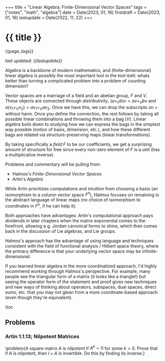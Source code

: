 +++
title = "Linear Algebra; Finite-Dimensional Vector Spaces"
tags = ["notes", "math", "algebra"]
date = Date(2023, 01, 16)
firstdraft = Date(2023, 01, 16)
lastupdate = Date(2022, 11, 22)
+++

# {{ title }}

{{page_tags}}

*last updated: {{lastupdate}}*

Algebra is a backbone of modern mathematics, and (finite-dimensional)
linear algebra is possibly the most important tool in the tool-belt:
whats better than turning a complicated problem into a problem of
counting dimension?

Vector spaces are a marriage of a field and an abelian group, $F$ and
$V$. These objects are connected through *distributivity*, $(a +_F b)v
= av +_V bv$ and $a(v_1 +_V v_2) = av_1 +_V av_2$. Once we have this,
we can drop the subscripts on $+$ without harm. Once you define the
connection, the rest follows by taking all possible linear
combinations and throwing them into a bag ($V$). Linear algebra boils
down to studying how we can express the bags in the simplest way
possible (notion of basis, dimension, etc.), and how these different
bags are related via structure-preserving maps (linear
transformations).

By taking specifically a *field* $F$ to be our coefficients, we get a
surprising amount of structure for free since every non-zero element
of $F$ is a unit (has a multiplicative inverse).

Problems and commentary will be pulling from:
- Halmos's *Finite-Dimensional Vector Spaces*
- Artin's *Algebra*

While Artin prioritizes computations and intuition from choosing a
basis (an isomorphism to a column vector space $F^n$), Halmos
focuses on remaining in the abstract language of linear maps (no
choice of isomorphism to coordinates in $F^n$, if he can help it). 

Both approaches have advantages: Artin's computational approach pays
dividends in later chapters when the matrix exponential comes to the
forefront, allowing e.g. Jordan canonical forms to shine, which then
comes back in the discussion of Lie algebras, and Lie groups.

Halmos's approach has the advantage of using language and techniques
consistent with the field of functional analysis / Hilbert space
theory, where the primary difference is that your underlying vector
space may be infinite-dimensional.

If you learned linear algebra in the more coordinatized approach, I'd
highly recommend working through Halmos's perspective. For example,
many people see the triangular form of a matrix (it looks like a
triangle!)  but seeing the operator form of the statement and proof
gives new techniques and new ways of thinking about operators,
subspaces, dual spaces, direct sums, etc. that you may not glean from
a more coordinate-based approach (even though they're
equivalent).

\toc
<!-- ## The Necessity of a Field -->
<!-- here I want to go into what theorems get weakened when you go to -->
<!-- ring coefficients, theorems for free modules, etc. -->

<!-- *Basis* is a term that actually pops up relatively frequently in -->
<!-- mathematics. The least committal description I can come up with is: -->
<!-- a *basis* is a "minimal" bag of elements which, when you mix them -->
<!-- according to some operation, you can generate any element you want. In -->
<!-- linear algebra, this means taking linear combinations of vectors which -->
<!-- are linearly independent; in topology, this means taking countable -->
<!-- unions and finite intersections of open sets; in measure theory, this -->
<!-- means taking countable unions and intersections of measurable sets; -->
<!-- and so forth. -->

<!-- What's important about a basis is that, once you've chosen a -->
<!-- particular basis (some call this "using up your degree of freedom," or -->
<!-- "expending your choice"), you can start computing in a more natural -->
<!-- way: If you write your basis of a vector space $V$ as a tuple of -->
<!-- vectors, $(v_1, \cdots, v_n)$, there is a natural map $\mathbf{B}: -->
<!-- F^n \to V$ which sends $X \to \mathbf{B}X$ , where $\mathbf{B}$ is the -->
<!-- matrix whose columns consist of the basis elements $v_1 \cdots -->
<!-- v_n$. Now you can do whatever computation you'd like "row-wise" with -->
<!-- the field $F$, and since the basis defines an isomorphism, any results -->
<!-- you find will hold in the general case. -->

<!-- ### A quick connection between a basis and kernels -->
<!-- Because a basis is a linearly independent set of vectors, any vector -->
<!-- $x$ is a linear combination of the basis in only one way: $x = \sum_i -->
<!-- a_i v_i$ where $a_i$ are unique. If we were given another -->
<!-- representation $x = \sum_i b_i v_i, then we'd have $\sum_i a_iv_i = -->
<!-- \sum_i b_i v_i$, which means $\sum_i (a_i - b_i)v_i = 0$, hence $a_i = -->
<!-- b_i$ for each $i$ by linear independence. -->

<!-- This uniqueness property is huge! If we had to deal with a set of -->
<!-- vectors which are linearly dependent, we'd have to worry about all the -->
<!-- possible ways to write $x$ as a linear combination.  -->




<!-- 
 blah blah (*TODO*: I kind of cheated by baking the component version
 of the -->
<!-- equation into the definition of the Einstein tensor $\mathbf{G}$. This -->
<!-- exposition would be more clear if I just started with a quick intro to -->
<!-- what a tensor does and look at the component version of a base change -->
<!-- or something. relativity is just too nice of an example for "choice of -->
<!-- basis") -->

<!-- ### An aside on the determinant -->
<!-- I've always found it interesting that Artin's *Algebra* starts off -->
<!-- batting with matrices and their properties. Lots of abstract algebra -->
<!-- textbooks start with set theory, category theory, or jump straight -->
<!-- into groups, but Artin has a broader plan. -->

<!-- Matrices end up a central tool of study for the topics that form a -->
<!-- large chunk of the content in this book: vector spaces over arbitrary -->
<!-- fields, symmetries of the plane, compact and differentiable groups, -->
<!-- representation theory, free modules, Galois theory, etc. -->

<!-- So a basis is almost always chosen in Artin; this isn't as bad as it -->
<!-- seems (unless you're a coordinate-free purist). While you cashed in a -->
<!-- choice at the price of more elements to juggle around, you gained a -->
<!-- concrete method for computing elementary operations and determinants, -->
<!-- and perhaps most importantly, you get to visualize whats happening. -->

<!-- In the second edition of Artin (which is the hard-copy I have), -->
<!-- there isn't much talk much about the geometric effects of a matrix on the -->
<!-- underlying $\R^n$ vector space. In the third edition, he finally adds -->
<!-- commentary on the meaning of the determinant, providing a key fact in -->
<!-- the understanding of matrices: *the determinant measures the expansion -->
<!-- or contraction of a unit-cube after its pushed through a matrix, with -->
<!-- sign indicating orientiation*. It doesn't get more important than -->
<!-- that --- this is a fact that, on my first encounter, I just took to be -->
<!-- a "cute" side effect of the definitions. But this fact extends far -->
<!-- further than the insulated study of matrices, and underlies one of my -->
<!-- favorite mathematical objects: the alternating tensors. -->

<!-- The alternating tensors give you volumes of projections. In more -->
<!-- words, if $\psi(v_1,\cdots,v_k)$ is an alternating tensor, then $\psi$ -->
<!-- measures the resulting volume from adding up different projections of -->
<!-- the $k$-dimensional parallelopiped formed by $(v_1,\cdots,v_k)$. In -->
<!-- the case of $\psi(v_1,\cdots,v_k) = \det([v_1,\cdots,v_k])$, this -->
<!-- gives precisely the volume of the parallelopiped formed by the -->
<!-- inputted vectors. -->

<!-- Why would you care? For fun, suppose we're working in $\R^n$ and we -->
<!-- have an alternating $k$-tensor at every point in space, i.e. a family -->
<!-- $\{\psi_p\}_{p\in \R^n}$. Taking $n=3$ and $k=2$, this is analagous to -->
<!-- having a very *very* tiny parallelogram at every point in space -->
<!-- marking how much "k-volume" is being occupied in a particular -->
<!-- orientation. Why could this be useful?  Imagine you have a -->
<!-- two-dimensional surface in $\R^3$ and you'd like to measure the total -->
<!-- surface area occupied. In multivariable calculus, you learn to take a -->
<!-- funny integral that looks something like -->

<!-- \[\int_S || \frac{\partial f}{\partial u} \times \frac{\partial -->
<!-- f}{\partial v}||du dv\] -->

<!-- which you're told is measuring the "surface area" at every local point -->
<!-- thanks to the cross-product. Abusing notation and making up math, -->
<!-- another way to write this would be to derive a tensor field $\psi_p$ -->
<!-- at every point on the surface which would measure the local -->
<!-- deformation the surface applies to a unit square, and then add them -->
<!-- up:  -->

<!-- \[\int_S \psi_p.\]  -->

<!-- If there's a way to derive a tensor field over given a surface, and if -->
<!-- there's a way to define an integral with respect to these fields, then -->
<!-- we can now integrate functions over k-dimensional surfaces. -->

<!-- All that to say: I think starting with matrices, understanding their -->
<!-- algebra, and building a geometric intuition for $\R^n$ is good. There -->
<!-- are other approaches to the material which are also good, but given -->
<!-- that this book will eventually turn to matrix groups like $SU(n)$, -->
<!-- this seems like a good idea. -->

## Problems
### Artin 1.1.13; Nilpotent Matrices
\problem{A square matrix $A$ is *nilpotent* if $A^k = 0$ for some $k >
0$. Prove that if $A$ is nilpotent, then $I+A$ is invertible. Do this
by finding its inverse.}
<!-- We're looking for the inverse, $(I + A)^{-1}$. Being very tricky and -->
<!-- taking a formal power series: -->

<!-- \[(I+A)^{-1} = 1 - A + A^2 - A^3 + \cdots \] -->

<!-- note that I have made no attempt to define what equals sign $=$ means -->
<!-- in this case, but I'm sure things will work out well; if we find an -->
<!-- inverse that works which is a finite sum, we don't have to justify the -->
<!-- convergence of the infinite series. -->

<!-- So we calculate. Since $A^k = 0$ for some $k>0$, then $A^n = 0$ for -->
<!-- all $ n \geq k$. Therefore we can heuristically see that \[(I+A)^{-1} -->
<!-- = \sum_{n=0}^{k-1} (-1)^n A^n,\] -->

<!-- where we define through analogy $A^0 = I$. Computing by hand,  -->

<!-- \begin{align} -->
<!-- (I+A)(I+A)^{-1} &= (I+A)\sum_{n=0}^{k-1}(-1)^n A^n\\ -->
<!-- 	&= \sum_{n=0}^{k-1}(-1)^n A^n + \sum_{n=0}^{k-1}(-1)^n A^{n+1}\\ -->
<!-- 	&= I + (-A + A) + (-A^2 + A^2) + \cdots + (-A^{k-1} + A^{k-1}) + -->
<!-- 	A^k\\ -->
<!-- 	&= I -->
<!-- \end{align} -->

<!-- So our candidate inverse ended up working due to in-between terms -->
<!-- telescoping and the final $A^k$ term dying due to the nilpotent -->
<!-- property. Since $A$ and $I+A$ are square, this inverse is the unique -->
<!-- inverse and we're done. -->

<!-- *Commentary*: From what I can glean without looking into the future, -->
<!-- Artin put this problem here to give an appreciation for nilpotent -->
<!-- matrices (duh) since they'll come up later (oh! hey thats fun). In the -->
<!-- context of differential equations, a linear differential equation \[x' -->
<!-- = Ax\] admits very different structures depending on the structure of -->
<!-- $A$. The formal solution to such a differential equation takes the -->
<!-- form of $x(t) = \exp(At)x$, where $\exp(A)$ is first defined as a -->
<!-- formal power series in $A$ and $x$ a vector of initial conditions. You -->
<!-- need some elbow grease to make sure the power series $\exp(A)$ -->
<!-- "converges" to something, but for that you need a nice topology on -->
<!-- $F$, so I digress. -->

<!-- When you plug in a nilpotent matrix into the power series, you end up -->
<!-- with a truncated series with all terms above $k$ dying off. There are -->
<!-- implications on the types of vector fields which can be generated by a -->
<!-- differential equation defined through a nilpotent matrix, so dusting -->
<!-- off some of this algebra was fun. To get a complete understanding of -->
<!-- their importance, we'll have to wait until Jordan forms, where pieces -->
<!-- of some "typical" nilpotent matrices are associated to generalized -->
<!-- eigenspaces with dimension $\geq 2$, i.e., pieces of your linear -->
<!-- operator that have non-distinct eigenvalues. -->

<!-- I first learned about this stuff in Hirsch and Smale's *Differential -->
<!-- Equations, Dynamical Systems, and Linear Algebra*, which is a much -->
<!-- older version of a book under a [very similar -->
<!-- name](https://www.amazon.com/Differential-Equations-Dynamical-Systems-Introduction/dp/0123820103). The -->
<!-- study of linear differential equations is central to the theory of -->
<!-- differential equations, since, as usual, a nonlinear equation $x' = -->
<!-- f(x)$ reduces to a linear-type equation $x' = Df(x_0)x$, so long as -->
<!-- you stay in a tight neighborhood of $x_0$. -->


